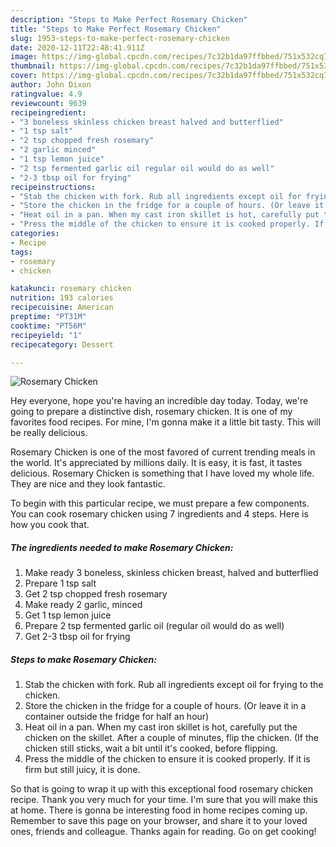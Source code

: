 ```yaml
---
description: "Steps to Make Perfect Rosemary Chicken"
title: "Steps to Make Perfect Rosemary Chicken"
slug: 1953-steps-to-make-perfect-rosemary-chicken
date: 2020-12-11T22:48:41.911Z
image: https://img-global.cpcdn.com/recipes/7c32b1da97ffbbed/751x532cq70/rosemary-chicken-recipe-main-photo.jpg
thumbnail: https://img-global.cpcdn.com/recipes/7c32b1da97ffbbed/751x532cq70/rosemary-chicken-recipe-main-photo.jpg
cover: https://img-global.cpcdn.com/recipes/7c32b1da97ffbbed/751x532cq70/rosemary-chicken-recipe-main-photo.jpg
author: John Dixon
ratingvalue: 4.9
reviewcount: 9639
recipeingredient:
- "3 boneless skinless chicken breast halved and butterflied"
- "1 tsp salt"
- "2 tsp chopped fresh rosemary"
- "2 garlic minced"
- "1 tsp lemon juice"
- "2 tsp fermented garlic oil regular oil would do as well"
- "2-3 tbsp oil for frying"
recipeinstructions:
- "Stab the chicken with fork. Rub all ingredients except oil for frying to the chicken."
- "Store the chicken in the fridge for a couple of hours. (Or leave it in a container outside the fridge for half an hour)"
- "Heat oil in a pan. When my cast iron skillet is hot, carefully put the chicken on the skillet. After a couple of minutes, flip the chicken. (If the chicken still sticks, wait a bit until it&#39;s cooked, before flipping."
- "Press the middle of the chicken to ensure it is cooked properly. If it is firm but still juicy, it is done."
categories:
- Recipe
tags:
- rosemary
- chicken

katakunci: rosemary chicken 
nutrition: 193 calories
recipecuisine: American
preptime: "PT31M"
cooktime: "PT56M"
recipeyield: "1"
recipecategory: Dessert

---
```



![Rosemary Chicken](https://img-global.cpcdn.com/recipes/7c32b1da97ffbbed/751x532cq70/rosemary-chicken-recipe-main-photo.jpg)

Hey everyone, hope you're having an incredible day today. Today, we're going to prepare a distinctive dish, rosemary chicken. It is one of my favorites food recipes. For mine, I'm gonna make it a little bit tasty. This will be really delicious.

Rosemary Chicken is one of the most favored of current trending meals in the world. It's appreciated by millions daily. It is easy, it is fast, it tastes delicious. Rosemary Chicken is something that I have loved my whole life. They are nice and they look fantastic.




To begin with this particular recipe, we must prepare a few components. You can cook rosemary chicken using 7 ingredients and 4 steps. Here is how you cook that.

<!--inarticleads1-->

##### The ingredients needed to make Rosemary Chicken:

1. Make ready 3 boneless, skinless chicken breast, halved and butterflied
1. Prepare 1 tsp salt
1. Get 2 tsp chopped fresh rosemary
1. Make ready 2 garlic, minced
1. Get 1 tsp lemon juice
1. Prepare 2 tsp fermented garlic oil (regular oil would do as well)
1. Get 2-3 tbsp oil for frying




<!--inarticleads2-->

##### Steps to make Rosemary Chicken:

1. Stab the chicken with fork. Rub all ingredients except oil for frying to the chicken.
1. Store the chicken in the fridge for a couple of hours. (Or leave it in a container outside the fridge for half an hour)
1. Heat oil in a pan. When my cast iron skillet is hot, carefully put the chicken on the skillet. After a couple of minutes, flip the chicken. (If the chicken still sticks, wait a bit until it&#39;s cooked, before flipping.
1. Press the middle of the chicken to ensure it is cooked properly. If it is firm but still juicy, it is done.




So that is going to wrap it up with this exceptional food rosemary chicken recipe. Thank you very much for your time. I'm sure that you will make this at home. There is gonna be interesting food in home recipes coming up. Remember to save this page on your browser, and share it to your loved ones, friends and colleague. Thanks again for reading. Go on get cooking!
